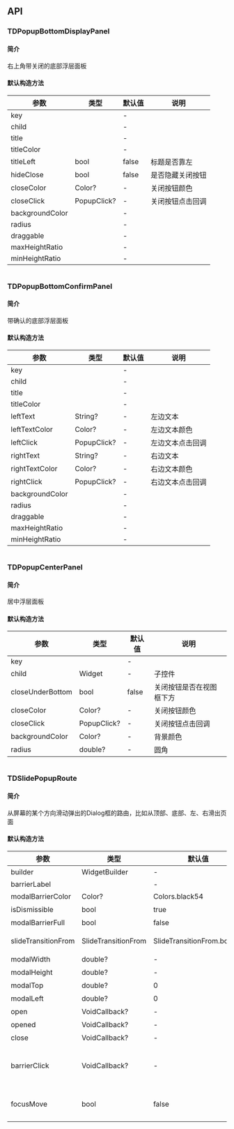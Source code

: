 ## API
### TDPopupBottomDisplayPanel
#### 简介
右上角带关闭的底部浮层面板
#### 默认构造方法

| 参数 | 类型 | 默认值 | 说明 |
| --- | --- | --- | --- |
| key |  | - |  |
| child |  | - |  |
| title |  | - |  |
| titleColor |  | - |  |
| titleLeft | bool | false | 标题是否靠左 |
| hideClose | bool | false | 是否隐藏关闭按钮 |
| closeColor | Color? | - | 关闭按钮颜色 |
| closeClick | PopupClick? | - | 关闭按钮点击回调 |
| backgroundColor |  | - |  |
| radius |  | - |  |
| draggable |  | - |  |
| maxHeightRatio |  | - |  |
| minHeightRatio |  | - |  |

```
```
 ### TDPopupBottomConfirmPanel
#### 简介
带确认的底部浮层面板
#### 默认构造方法

| 参数 | 类型 | 默认值 | 说明 |
| --- | --- | --- | --- |
| key |  | - |  |
| child |  | - |  |
| title |  | - |  |
| titleColor |  | - |  |
| leftText | String? | - | 左边文本 |
| leftTextColor | Color? | - | 左边文本颜色 |
| leftClick | PopupClick? | - | 左边文本点击回调 |
| rightText | String? | - | 右边文本 |
| rightTextColor | Color? | - | 右边文本颜色 |
| rightClick | PopupClick? | - | 右边文本点击回调 |
| backgroundColor |  | - |  |
| radius |  | - |  |
| draggable |  | - |  |
| maxHeightRatio |  | - |  |
| minHeightRatio |  | - |  |

```
```
 ### TDPopupCenterPanel
#### 简介
居中浮层面板
#### 默认构造方法

| 参数 | 类型 | 默认值 | 说明 |
| --- | --- | --- | --- |
| key |  | - |  |
| child | Widget | - | 子控件 |
| closeUnderBottom | bool | false | 关闭按钮是否在视图框下方 |
| closeColor | Color? | - | 关闭按钮颜色 |
| closeClick | PopupClick? | - | 关闭按钮点击回调 |
| backgroundColor | Color? | - | 背景颜色 |
| radius | double? | - | 圆角 |

```
```
 ### TDSlidePopupRoute
#### 简介
从屏幕的某个方向滑动弹出的Dialog框的路由，比如从顶部、底部、左、右滑出页面
#### 默认构造方法

| 参数 | 类型 | 默认值 | 说明 |
| --- | --- | --- | --- |
| builder | WidgetBuilder | - | 控件构建器 |
| barrierLabel |  | - |  |
| modalBarrierColor | Color? | Colors.black54 | 蒙层颜色 |
| isDismissible | bool | true | 点击蒙层能否关闭 |
| modalBarrierFull | bool | false | 是否全屏显示蒙层 |
| slideTransitionFrom | SlideTransitionFrom | SlideTransitionFrom.bottom | 设置从屏幕的哪个方向滑出 |
| modalWidth | double? | - | 弹出框宽度 |
| modalHeight | double? | - | 弹出框高度 |
| modalTop | double? | 0 | 弹出框顶部距离 |
| modalLeft | double? | 0 | 弹出框左侧距离 |
| open | VoidCallback? | - | 打开前事件 |
| opened | VoidCallback? | - | 打开后事件 |
| close | VoidCallback? | - | 关闭前事件 |
| barrierClick | VoidCallback? | - | 蒙层点击事件，仅在[modalBarrierFull]为false时触发 |
| focusMove | bool | false | 是否有输入框获取焦点时整体平移避免输入框被遮挡 |
